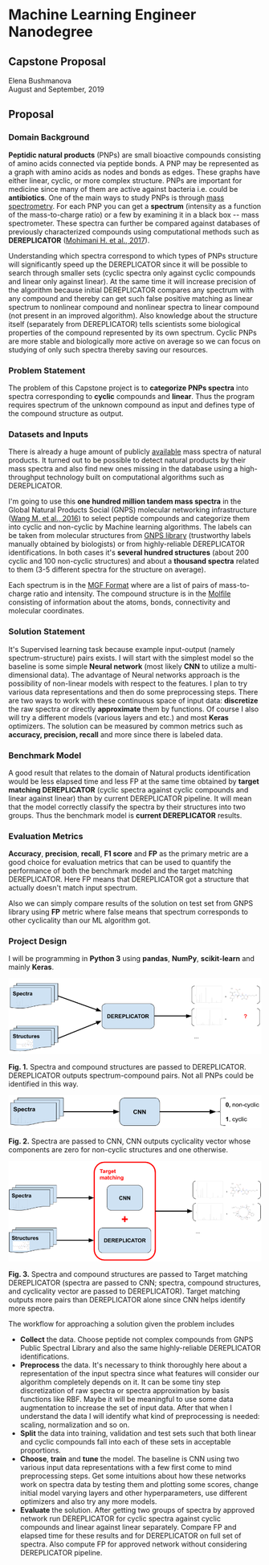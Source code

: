 # Machine Learning Engineer Nanodegree
## Capstone Proposal
Elena Bushmanova  
August and September, 2019

## Proposal
<!-- _(approx. 2-3 pages)_ -->

### Domain Background
<!-- _(approx. 1-2 paragraphs)_ -->

<!-- In this section, provide brief details on the background information of the domain from which the project is proposed. Historical information relevant to the project should be included. It should be clear how or why a problem in the domain can or should be solved. Related academic research should be appropriately cited in this section, including why that research is relevant. Additionally, a discussion of your personal motivation for investigating a particular problem in the domain is encouraged but not required. -->

**Peptidic natural products** (PNPs) are small bioactive compounds consisting of amino acids connected via peptide bonds. A PNP may be represented as a graph with amino acids as nodes and bonds as edges. These graphs have either linear, cyclic, or more complex structure. PNPs are important for medicine since many of them are active against bacteria i.e. could be **antibiotics**. One of the main ways to study PNPs is through [mass spectrometry](https://en.wikipedia.org/wiki/Mass_spectrometry). For each PNP you can get a **spectrum** (intensity as a function of the mass-to-charge ratio) or a few by examining it in a black box -- mass spectrometer. These spectra can further be compared against databases of previously characterized compounds using computational methods such as **DEREPLICATOR** ([Mohimani H. et al., 2017](https://www.nature.com/articles/nchembio.2219)).

Understanding which spectra correspond to which types of PNPs structure will significantly speed up the DEREPLICATOR since it will be possible to search through smaller sets (cyclic spectra only against cyclic compounds and linear only against linear). At the same time it will increase precision of the algorithm because initial DEREPLICATOR compares any spectrum with any compound and thereby can get such false positive matching as linear spectrum to nonlinear compound and nonlinear spectra to linear compound (not present in an improved algorithm). Also knowledge about the structure itself (separately from DEREPLICATOR) tells scientists some biological properties of the compound represented by its own spectrum. Cyclic PNPs are more stable and biologically more active on average so we can focus on studying of only such spectra thereby saving our resources.

### Problem Statement
<!-- _(approx. 1 paragraph)_ -->

<!-- In this section, clearly describe the problem that is to be solved. The problem described should be well defined and should have at least one relevant potential solution. Additionally, describe the problem thoroughly such that it is clear that the problem is quantifiable (the problem can be expressed in mathematical or logical terms) , measurable (the problem can be measured by some metric and clearly observed), and replicable (the problem can be reproduced and occurs more than once). -->

The problem of this Capstone project is to **categorize PNPs spectra** into spectra corresponding to **cyclic** compounds and **linear**. Thus the program requires spectrum of the unknown compound as input and defines type of the compound structure as output.

### Datasets and Inputs
<!-- _(approx. 2-3 paragraphs)_ -->

<!-- In this section, the dataset(s) and/or input(s) being considered for the project should be thoroughly described, such as how they relate to the problem and why they should be used. Information such as how the dataset or input is (was) obtained, and the characteristics of the dataset or input, should be included with relevant references and citations as necessary It should be clear how the dataset(s) or input(s) will be used in the project and whether their use is appropriate given the context of the problem. -->

There is already a huge amount of publicly [available](https://gnps.ucsd.edu/) mass spectra of natural products. It turned out to be possible to detect natural products by their mass spectra and also find new ones missing in the database using a high-throughput technology built on computational algorithms such as DEREPLICATOR.

I'm going to use this **one hundred million tandem mass spectra** in the Global Natural Products Social (GNPS) molecular networking infrastructure ([Wang M. et al., 2016](https://www.nature.com/articles/nbt.3597)) to select peptide compounds and categorize them into cyclic and non-cyclic by Machine learning algorithms. The labels can be taken from molecular structures from [GNPS library](https://gnps.ucsd.edu/ProteoSAFe/gnpslibrary.jsp?library=GNPS-LIBRARY#%7B%22Library_Class_input%22%3A%221%7C%7C2%7C%7C3%7C%7CEXACT%22%7D) (trustworthy labels manually obtained by biologists) or from highly-reliable DEREPLICATOR identifications. In both cases it's **several hundred structures** (about 200 cyclic and 100 non-cyclic structures) and about a **thousand spectra** related to them (3-5 different spectra for the structure on average).

Each spectrum is in the [MGF Format](https://ccms-ucsd.github.io/GNPSDocumentation/downloadlibraries/#mgf-format) where are a list of pairs of mass-to-charge ratio and intensity. The compound structure is in the [Molfile](https://en.wikipedia.org/wiki/Chemical_table_file) consisting of information about the atoms, bonds, connectivity and molecular coordinates.

### Solution Statement
<!-- _(approx. 1 paragraph)_ -->

<!-- In this section, clearly describe a solution to the problem. The solution should be applicable to the project domain and appropriate for the dataset(s) or input(s) given. Additionally, describe the solution thoroughly such that it is clear that the solution is quantifiable (the solution can be expressed in mathematical or logical terms) , measurable (the solution can be measured by some metric and clearly observed), and replicable (the solution can be reproduced and occurs more than once). -->

It's Supervised learning task because example input-output (namely spectrum-structure) pairs exists. I will start with the simplest model so the baseline is some simple **Neural network** (most likely **CNN** to utilize a multi-dimensional data). The advantage of Neural networks approach is the possibility of non-linear models with respect to the features. I plan to try various data representations and then do some preprocessing steps. There are two ways to work with these continuous space of input data: **discretize** the raw spectra or directly **approximate** them by functions. Of course I also will try a different models (various layers and etc.) and most **Keras** optimizers. The solution can be measured by common metrics such as **accuracy, precision, recall** and more since there is labeled data.

### Benchmark Model
<!-- _(approximately 1-2 paragraphs)_ -->

<!-- In this section, provide the details for a benchmark model or result that relates to the domain, problem statement, and intended solution. Ideally, the benchmark model or result contextualizes existing methods or known information in the domain and problem given, which could then be objectively compared to the solution. Describe how the benchmark model or result is measurable (can be measured by some metric and clearly observed) with thorough detail. -->

A good result that relates to the domain of Natural products identification would be less elapsed time and less FP at the same time obtained by **target matching DEREPLICATOR** (cyclic spectra against cyclic compounds and linear against linear) than by current DEREPLICATOR pipeline. It will mean that the model correctly classify the spectra by their structures into two groups. Thus the benchmark model is **current DEREPLICATOR** results.

### Evaluation Metrics
<!-- _(approx. 1-2 paragraphs)_ -->

<!-- In this section, propose at least one evaluation metric that can be used to quantify the performance of both the benchmark model and the solution model. The evaluation metric(s) you propose should be appropriate given the context of the data, the problem statement, and the intended solution. Describe how the evaluation metric(s) are derived and provide an example of their mathematical representations (if applicable). Complex evaluation metrics should be clearly defined and quantifiable (can be expressed in mathematical or logical terms). -->

**Accuracy**, **precision**, **recall**, **F1 score** and **FP** as the primary metric are a good choice for evaluation metrics that can be used to quantify the performance of both the benchmark model and the target matching DEREPLICATOR. Here FP means that DEREPLICATOR got a structure that actually doesn't match input spectrum.

Also we can simply compare results of the solution on test set from GNPS library using **FP** metric where false means that spectrum corresponds to other cyclicality than our ML algorithm got.

### Project Design
<!-- _(approx. 1 page)_ -->

<!-- In this final section, summarize a theoretical workflow for approaching a solution given the problem. Provide thorough discussion for what strategies you may consider employing, what analysis of the data might be required before being used, or which algorithms will be considered for your implementation. The workflow and discussion that you provide should align with the qualities of the previous sections. Additionally, you are encouraged to include small visualizations, pseudocode, or diagrams to aid in describing the project design, but it is not required. The discussion should clearly outline your intended workflow of the capstone project. -->

I will be programming in **Python 3** using **pandas**, **NumPy**, **scikit-learn** and mainly **Keras**.

![alt text](DEREPLICATOR.png)

**Fig. 1.** Spectra and compound structures are passed to DEREPLICATOR. DEREPLICATOR outputs spectrum-compound pairs. Not all PNPs could be identified in this way.


![alt text](CNN.png)

**Fig. 2.** Spectra are passed to CNN, CNN outputs cyclicality vector whose components are zero for non-cyclic structures and one otherwise.


![alt text](DEREPLICATOR_CNN.png)

**Fig. 3.** Spectra and compound structures are passed to Target matching DEREPLICATOR (spectra are passed to CNN; spectra, compound structures, and cyclicality vector are passed to DEREPLICATOR). Target matching outputs more pairs than DEREPLICATOR alone since CNN helps identify more spectra.


The workflow for approaching a solution given the problem includes
- **Collect** the data. Choose peptide not complex compounds from GNPS Public Spectral Library and also the same highly-reliable DEREPLICATOR identifications.
- **Preprocess** the data. It's necessary to think thoroughly here about a representation of the input spectra since what features will consider our algorithm completely depends on it. It can be some tiny step discretization of raw spectra or spectra approximation by basis functions like RBF. Maybe it will be meaningful to use some data augmentation to increase the set of input data. After that when I understand the data I will identify what kind of preprocessing is needed: scaling, normalization and so on.
- **Split** the data into training, validation and test sets such that both linear and cyclic compounds fall into each of these sets in acceptable proportions.
- **Choose**, **train** and **tune** the model. The baseline is CNN using two various input data representations with a few first come to mind preprocessing steps. Get some intuitions about how these networks work on spectra data by testing them and plotting some scores, change initial model varying layers and other hyperparameters, use different optimizers and also try any more models.
- **Evaluate** the solution. After getting two groups of spectra by approved network run DEREPLICATOR for cyclic spectra against cyclic compounds and linear against linear separately. Compare FP and elapsed time for these results and for DEREPLICATOR on full set of spectra. Also compute FP for approved network without considering DEREPLICATOR pipeline.


<!-- ----------- -->

<!-- **Before submitting your proposal, ask yourself. . .** -->

<!-- - Does the proposal you have written follow a well-organized structure similar to that of the project template? -->
<!-- - Is each section (particularly **Solution Statement** and **Project Design**) written in a clear, concise and specific fashion? Are there any ambiguous terms or phrases that need clarification? -->
<!-- - Would the intended audience of your project be able to understand your proposal? -->
<!-- - Have you properly proofread your proposal to assure there are minimal grammatical and spelling mistakes? -->
<!-- - Are all the resources used for this project correctly cited and referenced? -->
